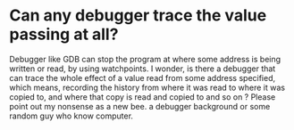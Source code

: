
# Can any debugger trace the value passing at all?

Debugger like GDB can stop the program at where some address is being written or read, by using watchpoints. I wonder, is there a debugger that can trace the whole effect of a value read from some address specified, which means, recording the history from where it was read to where it was copied to, and where that copy is read and copied to and so on ? Please point out my nonsense as a new bee.
a debugger background or some random guy who know computer.

        